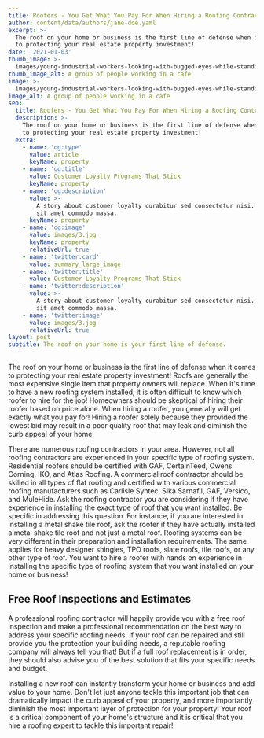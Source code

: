 ```yaml
---
title: Roofers - You Get What You Pay For When Hiring a Roofing Contractor
author: content/data/authors/jane-doe.yaml
excerpt: >-
  The roof on your home or business is the first line of defense when it comes
  to protecting your real estate property investment! 
date: '2021-01-03'
thumb_image: >-
  images/young-industrial-workers-looking-with-bugged-eyes-while-standing-against-yellow-blank-wall-handsome-professional-roofer-protective-mask-holding-electric-drill-having-kit-instruments-min.jpg
thumb_image_alt: A group of people working in a cafe
image: >-
  images/young-industrial-workers-looking-with-bugged-eyes-while-standing-against-yellow-blank-wall-handsome-professional-roofer-protective-mask-holding-electric-drill-having-kit-instruments.jpg
image_alt: A group of people working in a cafe
seo:
  title: Roofers - You Get What You Pay For When Hiring a Roofing Contractor
  description: >-
    The roof on your home or business is the first line of defense when it comes
    to protecting your real estate property investment! 
  extra:
    - name: 'og:type'
      value: article
      keyName: property
    - name: 'og:title'
      value: Customer Loyalty Programs That Stick
      keyName: property
    - name: 'og:description'
      value: >-
        A story about customer loyalty curabitur sed consectetur nisi. Integer
        sit amet commodo massa.
      keyName: property
    - name: 'og:image'
      value: images/3.jpg
      keyName: property
      relativeUrl: true
    - name: 'twitter:card'
      value: summary_large_image
    - name: 'twitter:title'
      value: Customer Loyalty Programs That Stick
    - name: 'twitter:description'
      value: >-
        A story about customer loyalty curabitur sed consectetur nisi. Integer
        sit amet commodo massa.
    - name: 'twitter:image'
      value: images/3.jpg
      relativeUrl: true
layout: post
subtitle: The roof on your home is your first line of defense.
---
```

The roof on your home or business is the first line of defense when it comes to protecting your real estate property investment! Roofs are generally the most expensive single item that property owners will replace. When it's time to have a new roofing system installed, it is often difficult to know which roofer to hire for the job! Homeowners should be skeptical of hiring their roofer based on price alone. When hiring a roofer, you generally will get exactly what you pay for! Hiring a roofer solely because they provided the lowest bid may result in a poor quality roof that may leak and diminish the curb appeal of your home.

There are numerous roofing contractors in your area. However, not all roofing contractors are experienced in your specific type of roofing system. Residential roofers should be certified with GAF, CertainTeed, Owens Corning, IKO, and Atlas Roofing. A commercial roof contractor should be skilled in all types of flat roofing and certified with various commercial roofing manufacturers such as Carlisle Syntec, Sika Sarnafil, GAF, Versico, and MuleHide. Ask the roofing contractor you are considering if they have experience in installing the exact type of roof that you want installed. Be specific in addressing this question. For instance, if you are interested in installing a metal shake tile roof, ask the roofer if they have actually installed a metal shake tile roof and not just a metal roof. Roofing systems can be very different in their preparation and installation requirements. The same applies for heavy designer shingles, TPO roofs, slate roofs, tile roofs, or any other type of roof. You want to hire a roofer with hands on experience in installing the specific type of roofing system that you want installed on your home or business!

## Free Roof Inspections and Estimates

A professional roofing contractor will happily provide you with a free roof inspection and make a professional recommendation on the best way to address your specific roofing needs. If your roof can be repaired and still provide you the protection your building needs, a reputable roofing company will always tell you that! But if a full roof replacement is in order, they should also advise you of the best solution that fits your specific needs and budget.

Installing a new roof can instantly transform your home or business and add value to your home. Don't let just anyone tackle this important job that can dramatically impact the curb appeal of your property, and more importantly diminish the most important layer of protection for your property! Your roof is a critical component of your home's structure and it is critical that you hire a roofing expert to tackle this important repair!

